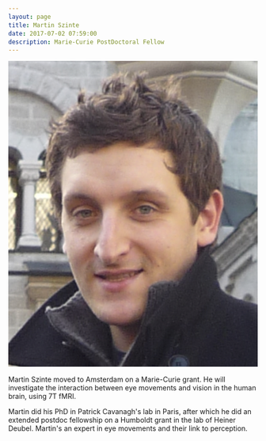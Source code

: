 ```yaml
---
layout: page
title: Martin Szinte
date: 2017-07-02 07:59:00
description: Marie-Curie PostDoctoral Fellow 
---
```


<img class="col one right" src="/img/people/ms.png">

Martin Szinte moved to Amsterdam on a Marie-Curie grant. He will investigate the interaction between eye movements and vision in the human brain, using 7T fMRI. 

Martin did his PhD in Patrick Cavanagh's lab in Paris, after which he did an extended postdoc fellowship on a Humboldt grant in the lab of Heiner Deubel. Martin's an expert in eye movements and their link to perception. 